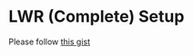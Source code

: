 # LWR (Complete) Setup

Please follow [this gist](https://gist.github.com/ahoarau/bcb9a6966d2a1d82d88a)
